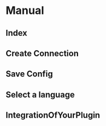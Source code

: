 # Manual

## Index


## Create Connection

## Save Config

## Select a language

## IntegrationOfYourPlugin